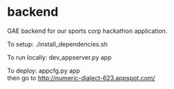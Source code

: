 backend
=======

GAE backend for our sports corp hackathon application.

To setup: 	./install_dependencies.sh

To run locally:	dev_appserver.py app

To deploy: 	appcfg.py app  
then go to	http://numeric-dialect-623.appspot.com/
